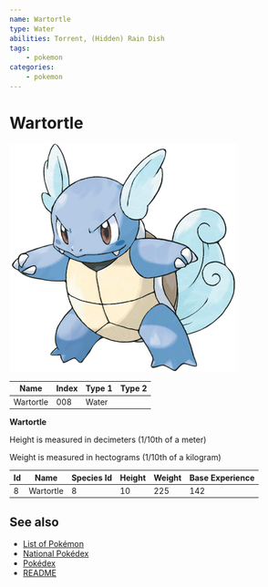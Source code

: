 ```yaml
---
name: Wartortle
type: Water
abilities: Torrent, (Hidden) Rain Dish
tags:
    - pokemon
categories:
    - pokemon
---
```


# Wartortle


![Wartortle](images/008.png)

| **Name** | **Index** | **Type 1** | **Type 2** |
|----|----|----|----|
| Wartortle | 008 | Water  |  |

**Wartortle** 


Height is measured in decimeters (1/10th of a meter)

Weight is measured in hectograms (1/10th of a kilogram)

| **Id** | **Name** | **Species Id** | **Height** | **Weight** | **Base Experience** |
|--------|----------|----------------|------------|------------|---------------------|
| 8 | Wartortle | 8 | 10 | 225 | 142 |


## See also

- [List of Pokémon](../pokemon.md)
- [National Pokédex](../national_pokedex.md)
- [Pokédex](../pokedex.md)
- [README](../README.md)
